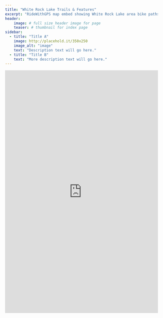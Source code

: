 ```yaml
---
title: "White Rock Lake Trails & Features"
excerpt: "RideWithGPS map embed showing White Rock Lake area bike paths with BikeDFW's recommended routes to nearby businesses and the locations of useful features like water fountains and repair stations."
header:
    image: # full size header image for page
    teaser: # thumbnail for index page
sidebar:
  - title: "Title A"
    image: http://placehold.it/350x250
    image_alt: "image"
    text: "Description text will go here."
  - title: "Title B"
    text: "More description text will go here."
---
```


<iframe src="https://ridewithgps.com/embeds?type=region&id=8171" style="width: 1px; min-width: 100%; height: 800px; border: none;" scrolling="no"></iframe>